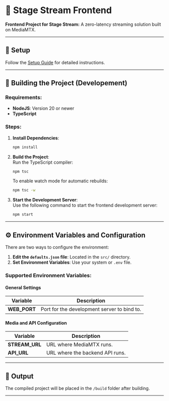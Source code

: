 # 🎨 Stage Stream Frontend

**Frontend Project for Stage Stream:** A zero-latency streaming solution built on MediaMTX.

---

## 🚀 **Setup**

Follow the [Setup Guide](https://stagestream.jxnxsdev.me/guide.html) for detailed instructions.

---

## 🔧 **Building the Project (Developement)**

### Requirements:

- **NodeJS**: Version 20 or newer
- **TypeScript**

### Steps:

1. **Install Dependencies**:

   ```bash
   npm install
   ```

2. **Build the Project**:  
   Run the TypeScript compiler:

   ```bash
   npm tsc
   ```

   To enable watch mode for automatic rebuilds:

   ```bash
   npm tsc -w
   ```

3. **Start the Development Server**:  
   Use the following command to start the frontend development server:
   ```bash
   npm start
   ```

---

## ⚙️ **Environment Variables and Configuration**

There are two ways to configure the environment:

1. **Edit the `defaults.json` file**: Located in the `src/` directory.
2. **Set Environment Variables**: Use your system or `.env` file.

### Supported Environment Variables:

#### General Settings

| Variable     | Description                                 |
| ------------ | ------------------------------------------- |
| **WEB_PORT** | Port for the development server to bind to. |

#### Media and API Configuration

| Variable       | Description                     |
| -------------- | ------------------------------- |
| **STREAM_URL** | URL where MediaMTX runs.        |
| **API_URL**    | URL where the backend API runs. |

---

## 📂 **Output**

The compiled project will be placed in the `/build` folder after building.

---
